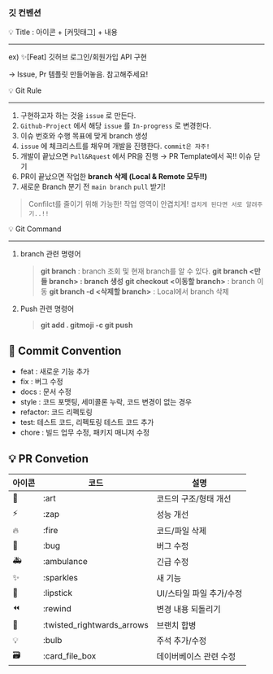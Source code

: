 ### 깃 컨벤션

<aside>
💡 Title :  아이콘 + [커밋태그] + 내용

---

ex) ✨[Feat] 깃허브 로그인/회원가입 API 구현

</aside>

→ Issue, Pr 템플릿 만들어놓음. 참고해주세요!

<aside>
💡 Git Rule

---

1. 구현하고자 하는 것을 `issue` 로 만든다.
2. `Github-Project` 에서 해당 `issue` 를 `In-progress` 로 변경한다.
3. 이슈 번호와 수행 목표에 맞게 branch 생성
4. `issue` 에 체크리스트를 채우며 개발을 진행한다. `commit은 자주!` 
5. 개발이 끝났으면 `Pull&Rquest` 에서 PR을 진행 → PR Template에서 꼭!! 이슈 닫기
6. PR이 끝났으면 작업한 **branch 삭제 (Local & Remote 모두!!)**
7. 새로운 Branch 분기 전  `main branch` `pull` 받기!


> Confilct를 줄이기 위해 가능한! 작업 영역이 안겹치게!
`겹치게 된다면 서로 알려주기..!!`
> 
</aside>

<aside>
💡 Git Command

---

1. branch 관련 명령어
    
    > **git branch** : branch 조회 및 현재 branch를 알 수 있다.
    **git branch <만들 branch> : branch 생성**
    **git checkout <이동할 branch>** : branch 이동 
    **git branch -d <삭제할 branch>** : Local에서 branch 삭제
    > 
2. Push 관련 명령어
    
    > **git add . 
    gitmoji -c
    git push**

</aside>

## **🎯 Commit Convention**

- feat : 새로운 기능 추가
- fix : 버그 수정
- docs : 문서 수정
- style : 코드 포맷팅, 세미콜론 누락, 코드 변경이 없는 경우
- refactor: 코드 리펙토링
- test: 테스트 코드, 리펙토링 테스트 코드 추가
- chore : 빌드 업무 수정, 패키지 매니저 수정

## **💡 PR Convetion**

| 아이콘 | 코드 | 설명 |
| --- | --- | --- |
| 🎨 | :art | 코드의 구조/형태 개선 |
| ⚡️ | :zap | 성능 개선 |
| 🔥 | :fire | 코드/파일 삭제 |
| 🐛 | :bug | 버그 수정 |
| 🚑 | :ambulance | 긴급 수정 |
| ✨ | :sparkles | 새 기능 |
| 💄 | :lipstick | UI/스타일 파일 추가/수정 |
| ⏪ | :rewind | 변경 내용 되돌리기 |
| 🔀 | :twisted_rightwards_arrows | 브랜치 합병 |
| 💡 | :bulb | 주석 추가/수정 |
| 🗃 | :card_file_box | 데이버베이스 관련 수정 |
